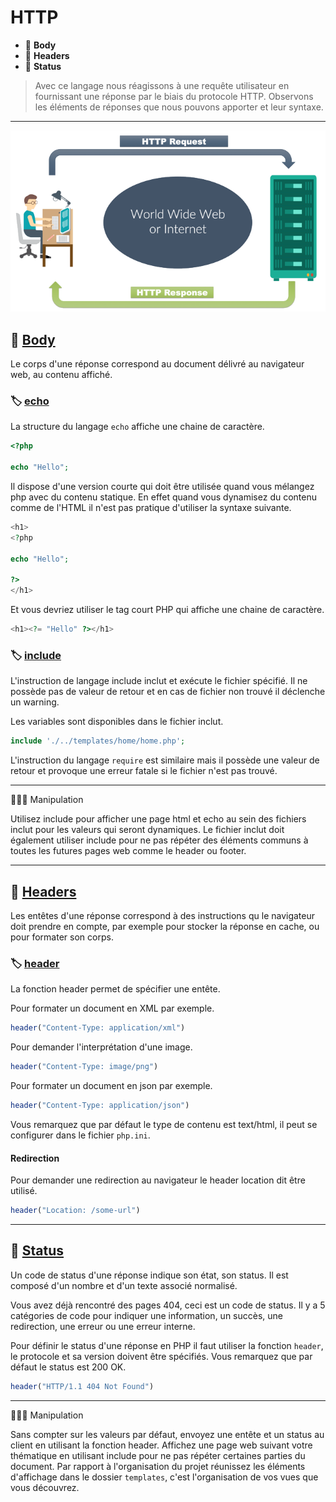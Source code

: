 # HTTP

*  🔖 **Body**
*  🔖 **Headers**
*  🔖 **Status**

> Avec ce langage nous réagissons à une requête utilisateur en fournissant une réponse par le biais du protocole HTTP. Observons les éléments de réponses que nous pouvons apporter et leur syntaxe.

___

![image](https://raw.githubusercontent.com/seeren-training/PHP/master/wiki/resources/http.png)

## 📑 [Body](https://en.wikipedia.org/wiki/HTTP_message_body)

Le corps d'une réponse correspond au document délivré au navigateur web, au contenu affiché.

### 🏷️ **[echo](https://www.php.net/manual/fr/function.echo.php)**

La structure du langage `echo` affiche une chaine de caractère.

```php
<?php

echo "Hello";
```

Il dispose d'une version courte qui doit être utilisée quand vous mélangez php avec du contenu statique. En effet quand vous dynamisez du contenu comme de l'HTML il n'est pas pratique d'utiliser la syntaxe suivante.

```php
<h1>
<?php

echo "Hello";

?>
</h1>
```

Et vous devriez utiliser le tag court PHP qui affiche une chaine de caractère.

```php
<h1><?= "Hello" ?></h1>
```

### 🏷️ **[include](https://www.php.net/manual/fr/function.include.php)**

L'instruction de langage include inclut et exécute le fichier spécifié. Il ne possède pas de valeur de retour et en cas de fichier non trouvé il déclenche un warning.

Les variables sont disponibles dans le fichier inclut.

```php
include './../templates/home/home.php';
```

L'instruction du langage `require` est similaire mais il possède une valeur de retour et provoque une erreur fatale si le fichier n'est pas trouvé.

___

👨🏻‍💻 Manipulation

Utilisez include pour afficher une page html et echo au sein des fichiers inclut pour les valeurs qui seront dynamiques. Le fichier inclut doit également utiliser include pour ne pas répéter des éléments communs à toutes les futures pages web comme le header ou footer.

___

## 📑 [Headers](https://en.wikipedia.org/wiki/List_of_HTTP_header_fields#Response_fields)

Les entêtes d'une réponse correspond à des instructions qu le navigateur doit prendre en compte, par exemple pour stocker la réponse en cache, ou pour formater son corps.

### 🏷️ **[header](https://www.php.net/manual/fr/function.header.php)**

La fonction header permet de spécifier une entête. 

Pour formater un document en XML par exemple.

```php
header("Content-Type: application/xml")
```

Pour demander l'interprétation d'une image.

```php
header("Content-Type: image/png")
```

Pour formater un document en json par exemple.

```php
header("Content-Type: application/json")
```

Vous remarquez que par défaut le type de contenu est text/html, il peut se configurer dans le fichier `php.ini`.

#### **Redirection**

Pour demander une redirection au navigateur le header location dit être utilisé.

```php
header("Location: /some-url")
```
___

## 📑 [Status](https://developer.mozilla.org/fr/docs/Web/HTTP/Status)

Un code de status d'une réponse indique son état, son status. Il est composé d'un nombre et d'un texte associé normalisé.

Vous avez déjà rencontré des pages 404, ceci est un code de status. Il y a 5 catégories de code pour indiquer une information, un succès, une redirection, une erreur ou une erreur interne.

Pour définir le status d'une réponse en PHP il faut utiliser la fonction `header`, le protocole et sa version doivent être spécifiés. Vous remarquez que par défaut le status est 200 OK.

```php
header("HTTP/1.1 404 Not Found")
```

___

👨🏻‍💻 Manipulation

Sans compter sur les valeurs par défaut, envoyez une entête et un status au client en utilisant la fonction header. Affichez une page web suivant votre thématique en utilisant include pour ne pas répéter certaines parties du document. Par rapport à l'organisation du projet réunissez les éléments d'affichage dans le dossier `templates`, c'est l'organisation de vos vues que vous découvrez.
